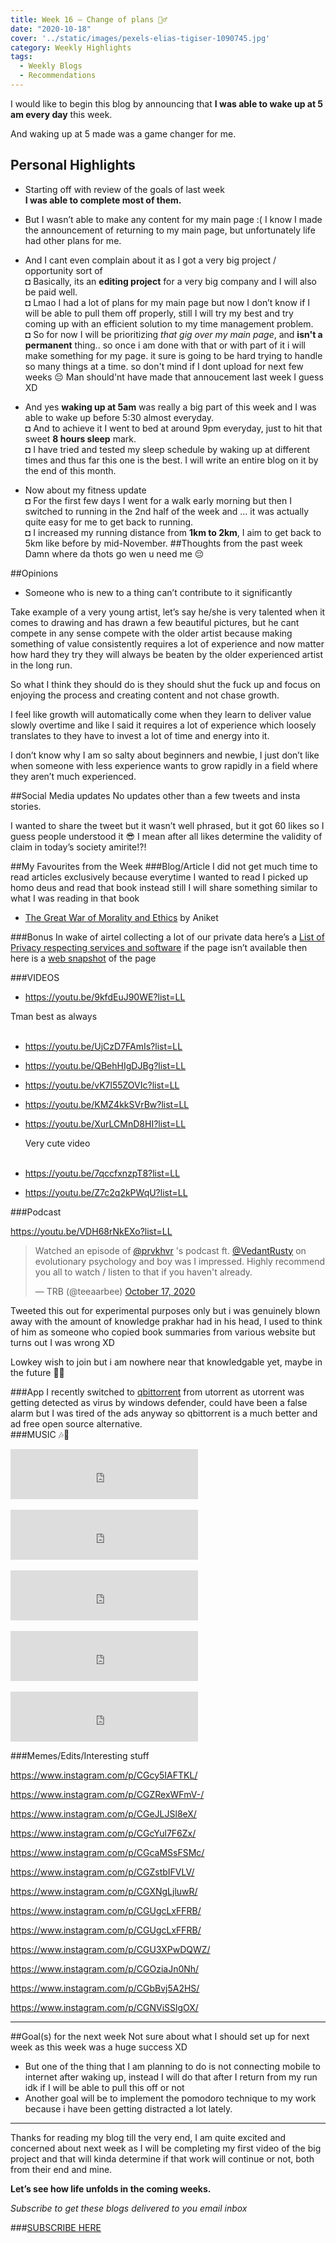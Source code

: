 ```yaml
---
title: Week 16 – Change of plans 🏃‍♂️
date: "2020-10-18"
cover: '../static/images/pexels-elias-tigiser-1090745.jpg'
category: Weekly Highlights
tags:
  - Weekly Blogs 
  - Recommendations 
---
```


I would like to begin this blog by announcing that **I was able to wake up at 5 am every day** this week. 

And waking up at 5 made was a game changer for me.

## Personal Highlights
-	Starting off with review of the goals of last week <br>
	**I was able to complete most of them.** 
-	But I wasn’t able to make any content for my main page :( I know I made the announcement of returning to my main page, but unfortunately life had other plans for me. 

- And I cant even complain about it as I got a very big project / opportunity sort of <br>
◘	Basically, its an **editing project** for a very big company and I will also be paid well. <br>
    ◘ Lmao I had a lot of plans for my main page but now I don’t know if I will be able to pull them off properly, still I will try my best and try coming up with an efficient solution to my time management problem. <br>
    ◘ So for now I will be prioritizing *that gig over my main page*, and **isn't a permanent** thing.. so once i am done with that or with part of it i will make something for my page. it sure is going to be hard trying to handle so many things at a time. so don't mind if I dont upload for next few weeks 😔 Man should'nt have made that annoucement last week I guess XD

-	And yes **waking up at 5am** was really a big part of this week and I was able to wake up before 5:30 almost everyday. <br>
◘	And to achieve it I went to bed at around 9pm everyday, just to hit that sweet **8 hours sleep** mark. <br> 
◘	I have tried and tested my sleep schedule by waking up at different times and thus far this one is the best. 
    I will write an entire blog on it by the end of this month.
-	Now about my fitness update <br>
◘	For the first few days I went for a walk early morning but then I switched to running in the 2nd half of the week and … it was actually quite easy for me to get back to running. <br>
◘	I increased my running distance from **1km to 2km**, I aim to get back to 5km like before by mid-November. 
##Thoughts from the past week
Damn where da thots go wen u need me 😔

##Opinions 
-	Someone who is new to a thing can’t contribute to it significantly 

Take example of a very young artist, let’s say he/she is very talented when it comes to drawing and has drawn a few beautiful pictures, but he cant compete in any sense compete with the older artist because making something of value consistently requires a lot of experience and now matter how hard they try they will always be beaten by the older experienced artist in the long run. 

So what I think they should do is they should shut the fuck up and focus on enjoying the process and creating content and not chase growth.

I feel like growth will automatically come when they learn to deliver value slowly overtime and like I said it requires a lot of experience which loosely translates to they have to invest a lot of time and energy into it.

I don’t know why I am so salty about beginners and newbie, I just don’t like when someone with less experience wants to grow rapidly in a field where they aren’t much experienced. 

##Social Media updates
No updates other than a few tweets and insta stories.

I wanted to share the tweet but it wasn’t well phrased, but it got 60 likes so I guess people understood it 😎 I mean after all likes determine the validity of claim in today’s society amirite!?! 

##My Favourites from the Week 
###Blog/Article
I did not get much time to read articles exclusively because everytime I wanted to read I picked up homo deus and read that book instead still I will share something similar to what I was reading in that book
- [The Great War of Morality and Ethics](https://theoryofnothings.com/2020/06/09/the-great-war-of-morality-and-ethics/) by Aniket 

###Bonus
In wake of airtel collecting a lot of our private data here’s a [List of Privacy respecting services and software](https://onehack.us/t/big-list-of-privacy-respecting-services-and-software/135224) if the page isn’t available then here is a [web snapshot](https://web.archive.org/web/20201018084053/https://onehack.us/t/big-list-of-privacy-respecting-services-and-software/135224) of the page

###VIDEOS

- https://youtu.be/9kfdEuJ90WE?list=LL

Tman best as always
<br><br>
- https://youtu.be/UjCzD7FAmIs?list=LL

- https://youtu.be/QBehHIgDJBg?list=LL

- https://youtu.be/vK7l55ZOVIc?list=LL

- https://youtu.be/KMZ4kkSVrBw?list=LL

- https://youtu.be/XurLCMnD8HI?list=LL

    Very cute video
<br><br>
- https://youtu.be/7qccfxnzpT8?list=LL

- https://youtu.be/Z7c2q2kPWqU?list=LL


###Podcast

https://youtu.be/VDH68rNkEXo?list=LL

<blockquote class="twitter-tweet" data-dnt="true" data-theme="dark"><p lang="en" dir="ltr">Watched an episode of <a href="https://twitter.com/prvkhvr?ref_src=twsrc%5Etfw">@prvkhvr</a> &#39;s podcast ft. <a href="https://twitter.com/VedantRusty?ref_src=twsrc%5Etfw">@VedantRusty</a> on evolutionary psychology and boy was I impressed. Highly recommend you all to watch / listen to that if you haven&#39;t already.</p>&mdash; TRB (@teeaarbee) <a href="https://twitter.com/teeaarbee/status/1317479451345629184?ref_src=twsrc%5Etfw">October 17, 2020</a></blockquote> <script async src="https://platform.twitter.com/widgets.js" charset="utf-8"></script>

Tweeted this out for experimental purposes only but i was genuinely blown away with the amount of knowledge prakhar had in his head, I used to think of him as someone who copied book summaries from various website but turns out I was wrong XD 

Lowkey wish to join but i am nowhere near that knowledgable yet, maybe in the future 🧘‍♂️

###App 
I recently switched to [qbittorrent](https://www.qbittorrent.org/) from utorrent as utorrent was getting detected as virus by windows defender, could have been a false alarm but I was tired of the ads anyway so qbittorrent is a much better and ad free open source alternative.
<br>
###MUSIC 🎶🎵

<iframe src="https://open.spotify.com/embed/track/12AjhiaIdCBGRgV1iSdPy8" width="300" height="80" frameborder="0" allowtransparency="true" allow="encrypted-media"></iframe>
<br></br>
<iframe src="https://open.spotify.com/embed/track/6u4pADuJ055iYJMi38E2I4" width="300" height="80" frameborder="0" allowtransparency="true" allow="encrypted-media"></iframe>
<br></br>
<iframe src="https://open.spotify.com/embed/track/0rV7lHQKdXW9JR2vvhaL6w" width="300" height="80" frameborder="0" allowtransparency="true" allow="encrypted-media"></iframe>
<br></br>
<iframe src="https://open.spotify.com/embed/track/1zlZxbqrIabWaH3nOJ4HdU" width="300" height="80" frameborder="0" allowtransparency="true" allow="encrypted-media"></iframe>
<br></br>
<iframe src="https://open.spotify.com/embed/track/4fXGWiVhlOLdhwRDP6pIFG" width="300" height="80" frameborder="0" allowtransparency="true" allow="encrypted-media"></iframe>

###Memes/Edits/Interesting stuff 

https://www.instagram.com/p/CGcy5IAFTKL/

https://www.instagram.com/p/CGZRexWFmV-/

https://www.instagram.com/p/CGeJLJSl8eX/

https://www.instagram.com/p/CGcYul7F6Zx/

https://www.instagram.com/p/CGcaMSsFSMc/

https://www.instagram.com/p/CGZstbIFVLV/

https://www.instagram.com/p/CGXNgLjluwR/

https://www.instagram.com/p/CGUgcLxFFRB/

https://www.instagram.com/p/CGUgcLxFFRB/

https://www.instagram.com/p/CGU3XPwDQWZ/

https://www.instagram.com/p/CGOziaJn0Nh/

https://www.instagram.com/p/CGbBvj5A2HS/

https://www.instagram.com/p/CGNViSSlgOX/

----
##Goal(s) for the next week
Not sure about what I should set up for next week as this week was a huge success XD
-	But one of the thing that I am planning to do is not connecting  mobile to internet after waking up, instead I will do that after I return from my run idk if I will be able to pull this off or not
-	Another goal will be to implement the pomodoro technique to my work because i have been getting distracted a lot lately.

----

Thanks for reading my blog till the very end, I am quite excited and concerned about next week as I will be completing my first video of the big project and that will kinda determine if that work will continue or not, both from their end and mine.

**Let’s see how life unfolds in the coming weeks.** 


*Subscribe to get these blogs delivered to you email inbox*

###[SUBSCRIBE HERE](https://teeaarbee.com/#blog)


